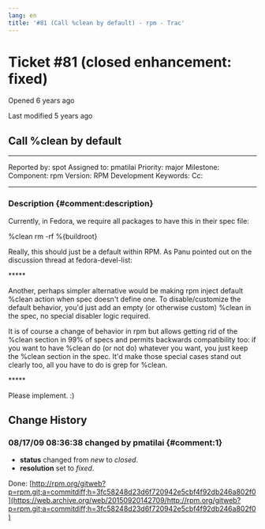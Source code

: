 ```yaml
---
lang: en
title: '#81 (Call %clean by default) - rpm - Trac'
---
```


Ticket \#81 (closed enhancement: fixed)
=======================================

Opened 6 years ago

Last modified 5 years ago

Call %clean by default
----------------------

  -------------- ------- -------------- -----------------
  Reported by:   spot    Assigned to:   pmatilai
  Priority:      major   Milestone:     
  Component:     rpm     Version:       RPM Development
  Keywords:              Cc:            
                                        
  -------------- ------- -------------- -----------------

### Description {#comment:description}

Currently, in Fedora, we require all packages to have this in their spec
file:

%clean rm -rf %{buildroot}

Really, this should just be a default within RPM. As Panu pointed out on
the discussion thread at fedora-devel-list:

\*\*\*\*\*

Another, perhaps simpler alternative would be making rpm inject default
%clean action when spec doesn\'t define one. To disable/customize the
default behavior, you\'d just add an empty (or otherwise custom) %clean
in the spec, no special disabler logic required.

It is of course a change of behavior in rpm but allows getting rid of
the %clean section in 99% of specs and permits backwards compatibility
too: if you want to have %clean do (or not do) whatever you want, you
just keep the %clean section in the spec. It\'d make those special cases
stand out clearly too, all you have to do is grep for %clean.

\*\*\*\*\*

Please implement. :)

Change History
--------------

### 08/17/09 08:36:38 changed by pmatilai {#comment:1}

-   **status** changed from *new* to *closed*.
-   **resolution** set to *fixed*.

Done:
[http://rpm.org/gitweb?p=rpm.git;a=commitdiff;h=3fc58248d23d6f720942e5cbf4f92db246a802f0](https://web.archive.org/web/20150920142709/http://rpm.org/gitweb?p=rpm.git;a=commitdiff;h=3fc58248d23d6f720942e5cbf4f92db246a802f0)
